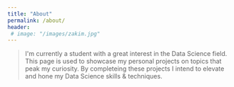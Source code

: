 ```yaml
---
title: "About"
permalink: /about/
header:
 # image: "/images/zakim.jpg"
---
```

 
> I'm currently a student with a great interest in the Data Science field. This page is used to showcase my personal projects on topics that peak my curiosity. By completeing these projects I intend to elevate and hone my Data Science skills & techniques. 

